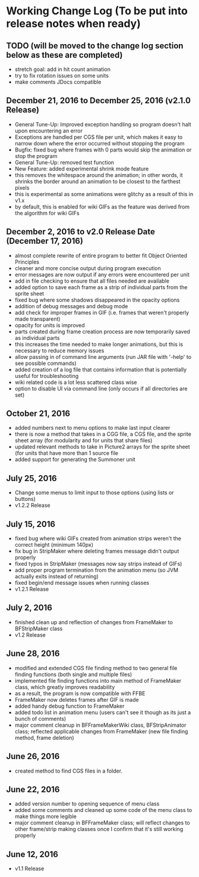 # Working Change Log (To be put into release notes when ready)

## TODO (will be moved to the change log section below as these are completed)
* stretch goal: add in hit count animation
* try to fix rotation issues on some units  
* make comments JDocs compatible

## December 21, 2016 to December 25, 2016 (v2.1.0 Release)
* General Tune-Up: Improved exception handling so program doesn't halt upon encountering an error
 * Exceptions are handled per CGS file per unit, which makes it easy to narrow down where the error occurred without stopping the program
* Bugfix: fixed bug where frames with 0 parts would skip the animation or stop the program
* General Tune-Up: removed test function
* New Feature: added experimental shrink mode feature
 * this removes the whitespace around the animation; in other words, it shrinks the border around an animation to be closest to the farthest pixels
 * this is experimental as some animations were glitchy as a result of this in v1.x
 * by default, this is enabled for wiki GIFs as the feature was derived from the algorithm for wiki GIFs

## December 2, 2016 to v2.0 Release Date (December 17, 2016)
* almost complete rewrite of entire program to better fit Object Oriented Principles
* cleaner and more concise output during program execution
* error messages are now output if any errors were encountered per unit
 * add in file checking to ensure that all files needed are available
* added option to save each frame as a strip of individual parts from the sprite sheet
* fixed bug where some shadows disappeared in the opacity options
* addition of debug messages and debug mode
* add check for improper frames in GIF (i.e. frames that weren't properly made transparent)
* opacity for units is improved
* parts created during frame creation process are now temporarily saved as individual parts
 * this increases the time needed to make longer animations, but this is necessary to reduce memory issues
* allow passing in of command line arguments (run JAR file with '-help' to see possible commands)
* added creation of a log file that contains information that is potentially useful for troubleshooting 
* wiki related code is a lot less scattered class wise
* option to disable UI via command line (only occurs if all directories are set)

## October 21, 2016
* added numbers next to menu options to make last input clearer
* there is now a method that takes in a CGG file, a CGS file, and the sprite sheet array (for modularity and for units that share files)
* updated relevant methods to take in Picture2 arrays for the sprite sheet (for units that have more than 1 source file
* added support for generating the Summoner unit

## July 25, 2016
* Change some menus to limit input to those options (using lists or buttons)
* v1.2.2 Release

## July 15, 2016
* fixed bug where wiki GIFs created from animation strips weren't the correct height (minimum 140px)
* fix bug in StripMaker where deleting frames message didn't output properly
* fixed typos in StripMaker (messages now say strips instead of GIFs) 
* add proper program termination from the animation menu (so JVM actually exits instead of returning)
* fixed begin/end message issues when running classes 
* v1.2.1 Release

## July 2, 2016
* finished clean up and reflection of changes from FrameMaker to BFStripMaker class
* v1.2 Release

## June 28, 2016
* modified and extended CGS file finding method to two general file finding functions (both single and multiple files)
* implemented file finding functions into main method of FrameMaker class, which greatly improves readability
 * as a result, the program is now compatible with FFBE
* FrameMaker now deletes frames after GIF is made
* added handy debug function to FrameMaker
* added todo list in animation menu (users can't see it though as its just a bunch of comments)
* major comment cleanup in BFFrameMakerWiki class, BFStripAnimator class; reflected applicable changes from FrameMaker (new file finding method, frame deletion)

## June 26, 2016
* created method to find CGS files in a folder.

## June 22, 2016 
* added version number to opening sequence of menu class
* added some comments and cleaned up some code of the menu class to make things more legible
* major comment cleanup in BFFrameMaker class; will reflect changes to other frame/strip making classes once I confirm that it's still working properly

## June 12, 2016
* v1.1 Release